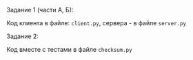 Задание 1 (части А, Б):

Код клиента в файле: `client.py`, сервера - в файле `server.py`

Задание 2:

Код вместе с тестами в файле `checksum.py`

